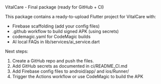 VitalCare - Final package (ready for GitHub + CI)

This package contains a ready-to-upload Flutter project for VitalCare with:
- Firebase scaffolding (add your config files)
- .github workflow to build signed APK (using secrets)
- codemagic.yaml for CodeMagic builds
- AI local FAQs in lib/services/ai_service.dart

Next steps:
1. Create a GitHub repo and push the files.
2. Add GitHub secrets as documented in ci/README_CI.md
3. Add Firebase config files to android/app/ and ios/Runner/
4. Trigger the Actions workflow or use CodeMagic to build the APK